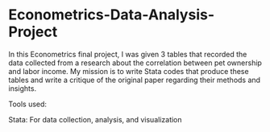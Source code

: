# Econometrics-Data-Analysis-Project
In this Econometrics final project, I was given 3 tables that recorded the data collected from a research about the correlation between pet ownership and labor income. My mission is to write Stata codes that produce these tables and write a critique of the original paper regarding their methods and insights. 

Tools used:

Stata: For data collection, analysis, and visualization
